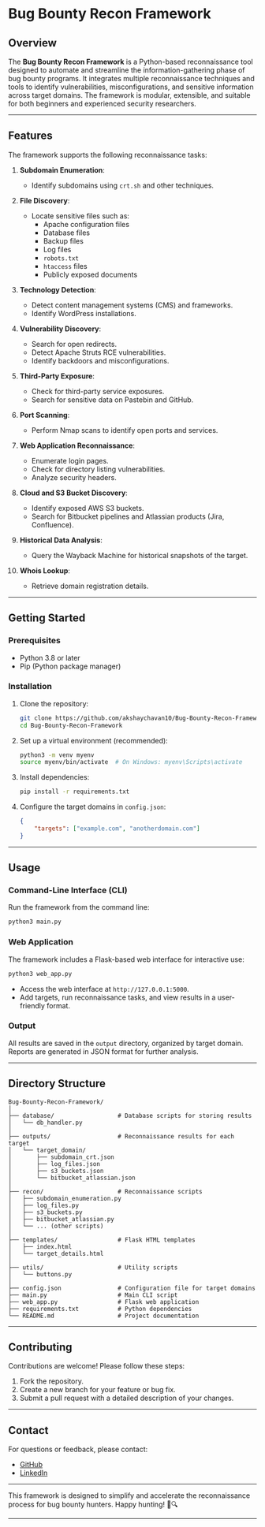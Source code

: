 # Bug Bounty Recon Framework

## Overview
The **Bug Bounty Recon Framework** is a Python-based reconnaissance tool designed to automate and streamline the information-gathering phase of bug bounty programs. It integrates multiple reconnaissance techniques and tools to identify vulnerabilities, misconfigurations, and sensitive information across target domains. The framework is modular, extensible, and suitable for both beginners and experienced security researchers.

---

## Features
The framework supports the following reconnaissance tasks:

1. **Subdomain Enumeration**:
   - Identify subdomains using `crt.sh` and other techniques.

2. **File Discovery**:
   - Locate sensitive files such as:
     - Apache configuration files
     - Database files
     - Backup files
     - Log files
     - `robots.txt`
     - `htaccess` files
     - Publicly exposed documents

3. **Technology Detection**:
   - Detect content management systems (CMS) and frameworks.
   - Identify WordPress installations.

4. **Vulnerability Discovery**:
   - Search for open redirects.
   - Detect Apache Struts RCE vulnerabilities.
   - Identify backdoors and misconfigurations.

5. **Third-Party Exposure**:
   - Check for third-party service exposures.
   - Search for sensitive data on Pastebin and GitHub.

6. **Port Scanning**:
   - Perform Nmap scans to identify open ports and services.

7. **Web Application Reconnaissance**:
   - Enumerate login pages.
   - Check for directory listing vulnerabilities.
   - Analyze security headers.

8. **Cloud and S3 Bucket Discovery**:
   - Identify exposed AWS S3 buckets.
   - Search for Bitbucket pipelines and Atlassian products (Jira, Confluence).

9. **Historical Data Analysis**:
   - Query the Wayback Machine for historical snapshots of the target.

10. **Whois Lookup**:
    - Retrieve domain registration details.

---

## Getting Started

### Prerequisites
- Python 3.8 or later
- Pip (Python package manager)

### Installation

1. Clone the repository:
   ```bash
   git clone https://github.com/akshaychavan10/Bug-Bounty-Recon-Framework.git
   cd Bug-Bounty-Recon-Framework
   ```

2. Set up a virtual environment (recommended):
   ```bash
   python3 -m venv myenv
   source myenv/bin/activate  # On Windows: myenv\Scripts\activate
   ```

3. Install dependencies:
   ```bash
   pip install -r requirements.txt
   ```

4. Configure the target domains in `config.json`:
   ```json
   {
       "targets": ["example.com", "anotherdomain.com"]
   }
   ```

---

## Usage

### Command-Line Interface (CLI)
Run the framework from the command line:
```bash
python3 main.py
```

### Web Application
The framework includes a Flask-based web interface for interactive use:
```bash
python3 web_app.py
```
- Access the web interface at `http://127.0.0.1:5000`.
- Add targets, run reconnaissance tasks, and view results in a user-friendly format.

### Output
All results are saved in the `output` directory, organized by target domain. Reports are generated in JSON format for further analysis.

---

## Directory Structure

```
Bug-Bounty-Recon-Framework/
│
├── database/                  # Database scripts for storing results
│   └── db_handler.py
│
├── outputs/                   # Reconnaissance results for each target
│   └── target_domain/
│       ├── subdomain_crt.json
│       ├── log_files.json
│       ├── s3_buckets.json
│       └── bitbucket_atlassian.json
│
├── recon/                     # Reconnaissance scripts
│   ├── subdomain_enumeration.py
│   ├── log_files.py
│   ├── s3_buckets.py
│   ├── bitbucket_atlassian.py
│   └── ... (other scripts)
│
├── templates/                 # Flask HTML templates
│   ├── index.html
│   └── target_details.html
│
├── utils/                     # Utility scripts
│   └── buttons.py
│
├── config.json                # Configuration file for target domains
├── main.py                    # Main CLI script
├── web_app.py                 # Flask web application
├── requirements.txt           # Python dependencies
└── README.md                  # Project documentation
```

---
## Contributing
Contributions are welcome! Please follow these steps:
1. Fork the repository.
2. Create a new branch for your feature or bug fix.
3. Submit a pull request with a detailed description of your changes.

---
## Contact
For questions or feedback, please contact:
- [GitHub](https://github.com/akshaychavan10) 
- [LinkedIn](https://www.linkedin.com/in/akshaychavan07/) 

---

This framework is designed to simplify and accelerate the reconnaissance process for bug bounty hunters. Happy hunting! 🐛🔍

---
